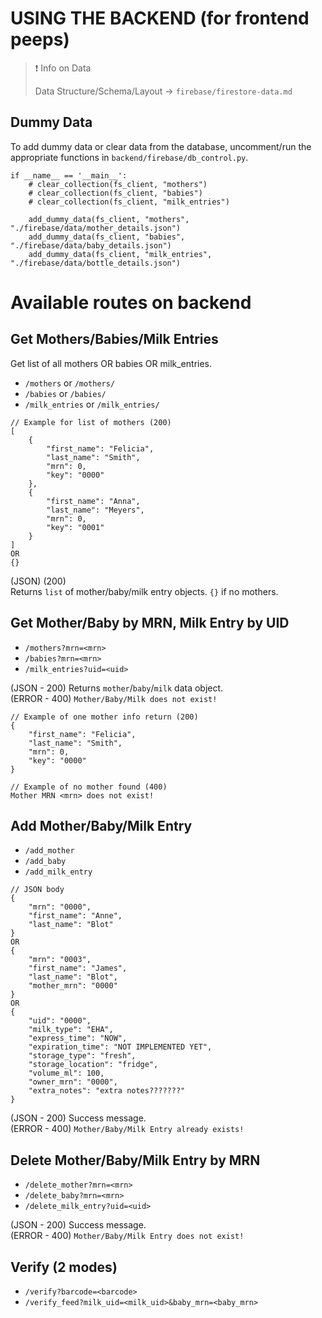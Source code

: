 # USING THE BACKEND (for frontend peeps)

> ❗️ Info on Data
>
> Data Structure/Schema/Layout -> ```firebase/firestore-data.md```

## Dummy Data
To add dummy data or clear data from the database, uncomment/run the appropriate functions in ```backend/firebase/db_control.py```.

```
if __name__ == '__main__':
    # clear_collection(fs_client, "mothers")
    # clear_collection(fs_client, "babies")
    # clear_collection(fs_client, "milk_entries")

    add_dummy_data(fs_client, "mothers", "./firebase/data/mother_details.json")
    add_dummy_data(fs_client, "babies", "./firebase/data/baby_details.json")
    add_dummy_data(fs_client, "milk_entries", "./firebase/data/bottle_details.json")
```


# Available routes on backend

## Get Mothers/Babies/Milk Entries
Get list of all mothers OR babies OR milk_entries.
- ```/mothers``` or ```/mothers/```
- ```/babies``` or ```/babies/```
- ```/milk_entries``` or ```/milk_entries/```
```
// Example for list of mothers (200)
[
    {
        "first_name": "Felicia",
        "last_name": "Smith",
        "mrn": 0,
        "key": "0000"
    },
    {
        "first_name": "Anna",
        "last_name": "Meyers",
        "mrn": 0,
        "key": "0001"
    }
]
OR 
{}
```

(JSON) (200)  
Returns ```list``` of mother/baby/milk entry objects. ```{}``` if no mothers.

## Get Mother/Baby by MRN, Milk Entry by UID

- ```/mothers?mrn=<mrn>```
- ```/babies?mrn=<mrn>```
- ```/milk_entries?uid=<uid>```

(JSON - 200) Returns ```mother```/```baby```/```milk``` data object.  
(ERROR - 400) ```Mother/Baby/Milk does not exist!```

```
// Example of one mother info return (200)
{
    "first_name": "Felicia",
    "last_name": "Smith",
    "mrn": 0,
    "key": "0000"
}
```

```
// Example of no mother found (400)
Mother MRN <mrn> does not exist!
```

## Add Mother/Baby/Milk Entry
- ```/add_mother```
- ```/add_baby```
- ```/add_milk_entry```

```
// JSON body
{
    "mrn": "0000",
    "first_name": "Anne",
    "last_name": "Blot"
}
OR
{
    "mrn": "0003",
    "first_name": "James",
    "last_name": "Blot",
    "mother_mrn": "0000"
}
OR
{
    "uid": "0000",
    "milk_type": "EHA",
    "express_time": "NOW",
    "expiration_time": "NOT IMPLEMENTED YET",
    "storage_type": "fresh",
    "storage_location": "fridge",
    "volume_ml": 100,
    "owner_mrn": "0000",
    "extra_notes": "extra notes???????"
}
```
(JSON - 200) Success message.  
(ERROR - 400) ```Mother/Baby/Milk Entry already exists!```

## Delete Mother/Baby/Milk Entry by MRN
- ```/delete_mother?mrn=<mrn>```
- ```/delete_baby?mrn=<mrn>```
- ```/delete_milk_entry?uid=<uid>```

(JSON - 200) Success message.  
(ERROR - 400) ```Mother/Baby/Milk Entry does not exist!```

## Verify (2 modes)
- ```/verify?barcode=<barcode>```
- ```/verify_feed?milk_uid=<milk_uid>&baby_mrn=<baby_mrn>```
